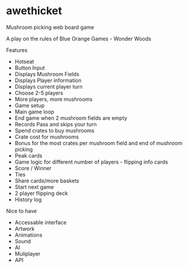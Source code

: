 # awethicket
Mushroom picking web board game

A play on the rules of Blue Orange Games - Wonder Woods

Features
- Hotseat
- Button Input
- Displays Mushroom Fields
- Displays Player information
- Displays current player turn
- Choose 2-5 players
- More players, more mushrooms
- Game setup
- Main game loop
- End game when 2 mushroom fields are empty
- Records Pass and skips your turn
- Spend crates to buy mushrooms
- Crate cost for mushrooms
- Bonus for the most crates per mushroom field and end of mushroom picking
- Peak cards
- Game logic for different number of players - flipping info cards
- Score / Winner
- Ties
- Share cards/more baskets
- Start next game
- 2 player flipping deck
- History log

Nice to have
- Accessable interface
- Artwork
- Animations
- Sound
- AI
- Muliplayer
- API
